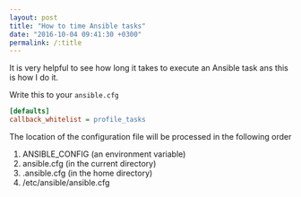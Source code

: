 ```yaml
---
layout: post
title: "How to time Ansible tasks"
date: "2016-10-04 09:41:30 +0300"
permalink: /:title
---
```


It is very helpful to see how long it takes to execute an Ansible task ans this is how I do it.

Write this to your `ansible.cfg`

```ini
[defaults]
callback_whitelist = profile_tasks
```

The location of the configuration file will be processed in the following order

1. ANSIBLE_CONFIG (an environment variable)
2. ansible.cfg (in the current directory)
3. .ansible.cfg (in the home directory)
4. /etc/ansible/ansible.cfg
